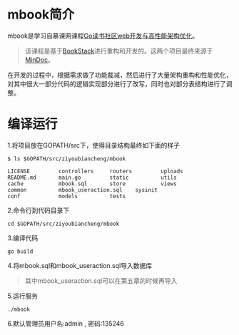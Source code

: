 # mbook简介
mbook是学习自慕课网课程[Go读书社区web开发与高性能架构优化](https://coding.imooc.com/class/403.html)。

> 该课程是基于[BookStack](https://github.com/TruthHun/BookStack)进行重构和开发的。这两个项目最终来源于[MinDoc](https://github.com/lifei6671/mindoc)。

在开发的过程中，根据需求做了功能裁减，然后进行了大量架构重构和性能优化，对其中很大一部分代码的逻辑实现部分进行了改写，同时也对部分表结构进行了调整。

# 编译运行
1.将项目放在GOPATH/src下，使得目录结构最终如下面的样子 
```
$ ls $GOPATH/src/ziyoubiancheng/mbook

LICENSE			controllers		routers			uploads
README.md		main.go			static			utils
cache			mbook.sql		store			views
common			mbook_useraction.sql	sysinit
conf			models			tests
```
2.命令行到代码目录下
```
cd $GOPATH/src/ziyoubiancheng/mbook
```

3.编译代码
```
go build
```

4.将mbook.sql和mbook_useraction.sql导入数据库
> 其中mbook_useraction.sql可以在第五章的时候再导入

5.运行服务
```
./mbook
```

6.默认管理员用户名:admin , 密码:135246


